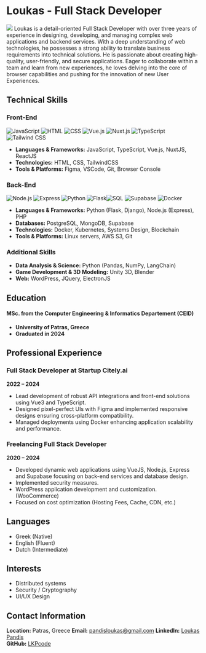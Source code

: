 # Loukas - Full Stack Developer


<img src="./profile.jpg" class='profile-pic'>
Loukas is a detail-oriented Full Stack Developer with over three years of experience in designing, developing, and managing complex web applications and backend services. With a deep understanding of web technologies, he possesses a strong ability to translate business requirements into technical solutions. He is passionate about creating high-quality, user-friendly, and secure applications. Eager to collaborate within a team and learn from new experiences, he loves delving into the core of browser capabilities and pushing for the innovation of new User Experiences.


## Technical Skills


### Front-End

<div class=badges><img alt=JavaScript src="https://img.shields.io/badge/-JavaScript-F7DF1E?logo=javascript&logoColor=black&style=flat-square"> <img alt=HTML src="https://img.shields.io/badge/-HTML5-E34F26?logo=html5&logoColor=white&style=flat-square"> <img alt=CSS src="https://img.shields.io/badge/-CSS3-1572B6?logo=css3&logoColor=white&style=flat-square"> <img alt=Vue.js src="https://img.shields.io/badge/-Vue.js-4FC08D?logo=vue.js&logoColor=white&style=flat-square"> <img alt=Nuxt.js src="https://img.shields.io/badge/-Nuxt.js-00DC82?logo=nuxt.js&logoColor=black&style=flat-square"> <img alt=TypeScript src="https://img.shields.io/badge/-TypeScript-3178C6?logo=typescript&logoColor=white&style=flat-square"> <img alt="Tailwind CSS"src="https://img.shields.io/badge/-Tailwind_CSS-38B2AC?logo=tailwind-css&logoColor=white&style=flat-square"></div>

- **Languages & Frameworks:** JavaScript, TypeScript, Vue.js, NuxtJS, ReactJS
- **Technologies:** HTML, CSS, TailwindCSS
- **Tools & Platforms:** Figma, VSCode, Git, Browser Console

### Back-End

<div class=badges> <img alt=Node.js src="https://img.shields.io/badge/-Node.js-339933?logo=node.js&logoColor=white&style=flat-square"> <img alt=Express src="https://img.shields.io/badge/-Express-000000?logo=express&logoColor=white&style=flat-square"> <img alt=Python src="https://img.shields.io/badge/-Python-3776AB?logo=python&logoColor=white&style=flat-square"> <img alt=Flask src="https://img.shields.io/badge/-Flask-000000?logo=flask&logoColor=white&style=flat-square"><img alt=SQL src="https://img.shields.io/badge/-SQL-336791?logo=postgresql&logoColor=white&style=flat-square"> <img alt=Supabase src="https://img.shields.io/badge/-Supabase-3ECF8E?logo=supabase&logoColor=white&style=flat-square"> <img alt=Docker src="https://img.shields.io/badge/-Docker-2496ED?logo=docker&logoColor=white&style=flat-square"></div>


- **Languages & Frameworks:** Python (Flask, Django), Node.js (Express), PHP
- **Databases:** PostgreSQL, MongoDB, Supabase
- **Technologies:** Docker, Kubernetes, Systems Design, Blockchain
- **Tools & Platforms:** Linux servers, AWS S3, Git

### Additional Skills
- **Data Analysis & Science:** Python (Pandas, NumPy, LangChain)
- **Game Development & 3D Modeling:** Unity 3D, Blender
- **Web:** WordPress, JQuery, ElectronJS


## Education
#### MSc. from the Computer Engineering & Informatics Departement (CEID)
- **University of Patras, Greece**  
- **Graduated in 2024**

## Professional Experience

### Full Stack Developer at **Startup Citely.ai**

**2022 – 2024**
- Lead development of robust API integrations and front-end solutions using Vue3 and TypeScript.
- Designed pixel-perfect UIs with Figma and implemented responsive designs ensuring cross-platform compatibility.
- Managed deployments using Docker enhancing application scalability and performance.

### Freelancing Full Stack Developer
**2020 – 2024**
- Developed dynamic web applications using VueJS, Node.js, Express and Supabase focusing on back-end services and database design.
- Implemented security measures.
- WordPress application development and customization. (WooCommerce)
- Focused on cost optimization (Hosting Fees, Cache, CDN, etc.)


## Languages
- Greek (Native)
- English (Fluent)
- Dutch (Intermediate)


## Interests
- Distributed systems
- Security / Cryptography
- UI/UX Design

## Contact Information
**Location:** Patras, Greece
**Email:** pandisloukas@gmail.com
**LinkedIn:** [Loukas Pandis](https://www.linkedin.com/in/loukas-pandis-2706a0305/)  
**GitHub:** [LKPcode](https://github.com/LKPcode)  
